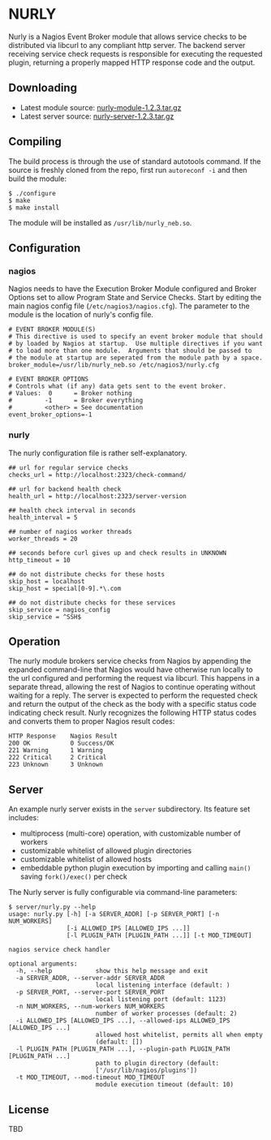 NURLY
=====

Nurly is a Nagios Event Broker module that allows service checks to be distributed via libcurl to any compliant http server.  The backend server receiving service check requests is responsible for executing the requested plugin, returning a properly mapped HTTP response code and the output.


Downloading
-----------

- Latest module source: [nurly-module-1.2.3.tar.gz](http://d2g50xfw6d567v.cloudfront.net/mk23/nurly/nurly-module-1.2.3.tar.gz)
- Latest server source: [nurly-server-1.2.3.tar.gz](http://d2g50xfw6d567v.cloudfront.net/mk23/nurly/nurly-server-1.2.3.tar.gz)


Compiling
---------

The build process is through the use of standard autotools command.  If the source is freshly cloned from the repo, first run `autoreconf -i` and then build the module:

    $ ./configure
    $ make
    $ make install

The module will be installed as `/usr/lib/nurly_neb.so`.


Configuration
-------------

### nagios

Nagios needs to have the Execution Broker Module configured and Broker Options set to allow Program State and Service Checks.  Start by editing the main nagios config file (`/etc/nagios3/nagios.cfg`). The parameter to the module is the location of nurly's config file.

    # EVENT BROKER MODULE(S)
    # This directive is used to specify an event broker module that should
    # by loaded by Nagios at startup.  Use multiple directives if you want
    # to load more than one module.  Arguments that should be passed to
    # the module at startup are seperated from the module path by a space.
    broker_module=/usr/lib/nurly_neb.so /etc/nagios3/nurly.cfg

    # EVENT BROKER OPTIONS
    # Controls what (if any) data gets sent to the event broker.
    # Values:  0      = Broker nothing
    #         -1      = Broker everything
    #         <other> = See documentation
    event_broker_options=-1

### nurly

The nurly configuration file is rather self-explanatory.

    ## url for regular service checks
    checks_url = http://localhost:2323/check-command/

    ## url for backend health check
    health_url = http://localhost:2323/server-version

    ## health check interval in seconds
    health_interval = 5

    ## number of nagios worker threads
    worker_threads = 20

    ## seconds before curl gives up and check results in UNKNOWN
    http_timeout = 10

    ## do not distribute checks for these hosts
    skip_host = localhost
    skip_host = special[0-9].*\.com

    ## do not distribute checks for these services
    skip_service = nagios_config
    skip_service = ^SSH$

Operation
---------

The nurly module brokers service checks from Nagios by appending the expanded command-line that Nagios would have otherwise run locally to the url configured and performing the request via libcurl.  This happens in a separate thread, allowing the rest of Nagios to continue operating without waiting for a reply.  The server is expected to perform the requested check and return the output of the check as the body with a specific status code indicating check result.  Nurly recognizes the following HTTP status codes and converts them to proper Nagios result codes:

    HTTP Response    Nagios Result
    200 OK           0 Success/OK
    221 Warning      1 Warning
    222 Critical     2 Critical
    223 Unknown      3 Unknown


Server
------

An example nurly server exists in the `server` subdirectory.  Its feature set includes:

- multiprocess (multi-core) operation, with customizable number of workers
- customizable whitelist of allowed plugin directories
- customizable whitelist of allowed hosts
- embeddable python plugin execution by importing and calling `main()` saving `fork()/exec()` per check

The Nurly server is fully configurable via command-line parameters:

    $ server/nurly.py --help
    usage: nurly.py [-h] [-a SERVER_ADDR] [-p SERVER_PORT] [-n NUM_WORKERS]
                    [-i ALLOWED_IPS [ALLOWED_IPS ...]]
                    [-l PLUGIN_PATH [PLUGIN_PATH ...]] [-t MOD_TIMEOUT]

    nagios service check handler

    optional arguments:
      -h, --help            show this help message and exit
      -a SERVER_ADDR, --server-addr SERVER_ADDR
                            local listening interface (default: )
      -p SERVER_PORT, --server-port SERVER_PORT
                            local listening port (default: 1123)
      -n NUM_WORKERS, --num-workers NUM_WORKERS
                            number of worker processes (default: 2)
      -i ALLOWED_IPS [ALLOWED_IPS ...], --allowed-ips ALLOWED_IPS [ALLOWED_IPS ...]
                            allowed host whitelist, permits all when empty
                            (default: [])
      -l PLUGIN_PATH [PLUGIN_PATH ...], --plugin-path PLUGIN_PATH [PLUGIN_PATH ...]
                            path to plugin directory (default:
                            ['/usr/lib/nagios/plugins'])
      -t MOD_TIMEOUT, --mod-timeout MOD_TIMEOUT
                            module execution timeout (default: 10)


License
-------

TBD
